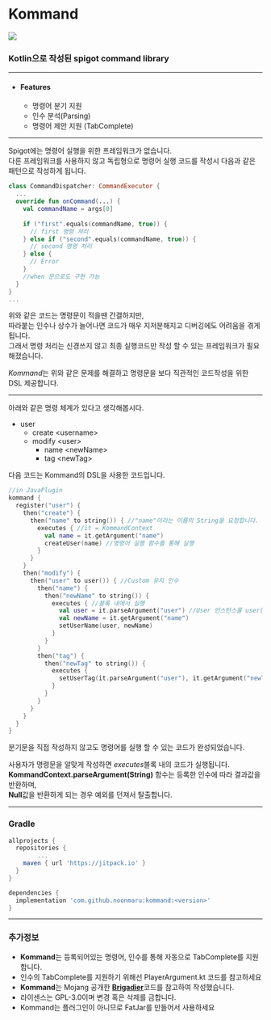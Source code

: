 # Kommand

[![](https://jitpack.io/v/noonmaru/kommand.svg)](https://jitpack.io/#noonmaru/kommand)


### Kotlin으로 작성된 spigot command library
---
* #### Features
  * 명령어 분기 지원
  * 인수 분석(Parsing)
  * 명령어 제안 지원 (TabComplete)  
---
  
Spigot에는 명령어 실행을 위한 프레임워크가 없습니다.  
다른 프레임워크를 사용하지 않고 독립형으로 명령어 실행 코드를 작성시 다음과 같은 패턴으로 작성하게 됩니다.
```kotlin
class CommandDispatcher: CommandExecutor {
  ...
  override fun onCommand(...) {
    val commandName = args[0]
    
    if ("first".equals(commandName, true)) {
      // first 명령 처리
    } else if ("second".equals(commandName, true)) {
      // second 명령 처리
    } else {
      // Error
    }
    //when 문으로도 구현 가능
  }
}
...
```

위와 같은 코드는 명령문이 적을땐 간결하지만,  
따라붙는 인수나 상수가 늘어나면 코드가 매우 지저분해지고 디버깅에도 어려움을 겪게됩니다.  
그래서 명령 처리는 신경쓰지 않고 최종 실행코드만 작성 할 수 있는 프레임워크가 필요해졌습니다.

*Kommand*는 위와 같은 문제를 해결하고 명령문을 보다 직관적인 코드작성을 위한 DSL 제공합니다.

---
아래와 같은 명령 체계가 있다고 생각해봅시다.  
* user
  * create \<username>
  * modify \<user>
    * name \<newName>
    * tag \<newTag>  

다음 코드는 Kommand의 DSL을 사용한 코드입니다.  
```kotlin
//in JavaPlugin
kommand {
  register("user") {
    then("create") {
      then("name" to string()) { //"name"이라는 이름의 String을 요청합니다.
        executes { //it = KommandContext
          val name = it.getArgument("name")
          createUser(name) //명령어 실행 함수를 통해 실행
        }
      }
    }
    then("modify") {
      then("user" to user()) { //Custom 유저 인수
        then("name") {
          then("newName" to string()) {
            executes { //블록 내에서 실행
              val user = it.parseArgument("user") //User 인스턴스를 user()를 통해 생성했던 Custom유저 인수를 통해 가져옵니다.
              val newName = it.getArgument("name")
              setUserName(user, newName)
            }
          }
        }
        then("tag") {
          then("newTag" to string()) {
            executes {
              setUserTag(it.parseArgument("user"), it.getArgument("newTag"))
            }
          }
        }
      }
    }
  }
}
```
분기문을 직접 작성하지 않고도 명령어를 실행 할 수 있는 코드가 완성되었습니다.  

사용자가 명령문을 알맞게 작성하면 *executes*블록 내의 코드가 실행됩니다.  
**KommandContext.parseArgument(String)** 함수는 등록한 인수에 따라 결과값을 반환하며,  
**Null**값을 반환하게 되는 경우 예외를 던져서 탈출합니다.  
  
---
### Gradle
```groovy
allprojects {
  repositories {
		...
    maven { url 'https://jitpack.io' }
  }
}
```
  
```groovy
dependencies {
  implementation 'com.github.noonmaru:kommand:<version>'
}
```

---
### 추가정보  
* **Kommand**는 등록되어있는 명령어, 인수를 통해 자동으로 TabComplete를 지원합니다.
* 인수의 TabComplete를 지원하기 위해선 PlayerArgument.kt 코드를 참고하세요
* **Kommand**는 Mojang 공개한 [**Brigadier**](https://github.com/Mojang/brigadier)코드를 참고하여 작성했습니다.
* 라이센스는 GPL-3.0이며 변경 혹은 삭제를 금합니다.
* Kommand는 플러그인이 아니므로 FatJar를 만들어서 사용하세요

